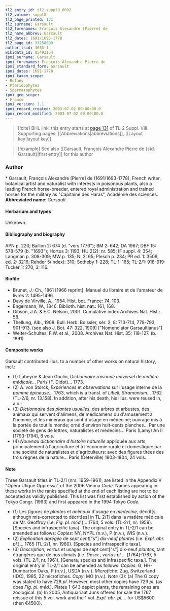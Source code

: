 ```yaml
---
tl2_entry_id: tl2_suppl8_0092
tl2_volume: suppl8
tl2_page_printed: 131
tl2_surname: Garsault
tl2_forenames: François Alexandre [Pierre] de
tl2_name_abbrev: Garsault
tl2_dates: 1691/1693-1778
tl2_page_id: 33258609
author_lsid: 3033-1
wikidata_id: Q5493154
ipni_surname: Garsault
ipni_forenames: François Alexandre Pierre de
ipni_standard_form: Garsault
ipni_dates: 1691-1778
ipni_taxon_scope: 
- Botany
- Pteridophytes
- Spermatophytes
ipni_geo_scope: 
- France
ipni_version: 1.1
ipni_record_created: 2003-07-02 00:00:00.0
ipni_record_modified: 2003-07-02 00:00:00.0
---
```



> [!cite] BHL link: this entry starts at [page 131](https://www.biodiversitylibrary.org/page/33258609) of TL-2 Suppl. VIII.
> Supporting pages: [[Abbreviations|abbreviations]], [[Layout key|layout key]].

> [!example] See also [[Garsault, François Alexandre Pierre de {std. Garsault}|first entry]] for this author

### Author

\* Garsault, François Alexandre \[Pierre\] de (1691/1693-1778), French writer, botanical artist and naturalist with interests in poisonous plants, also a leading French horse-breeder, entered royal administration and trained horses for the military as "Capitaine des Haras", Académie des sciences. 
**Abbreviated name**: *Garsault*

#### Herbarium and types

Unknown.

#### Bibliography and biography

APN p. 220; Baillon 2: 674 (d. "vers 1776"); BM 2: 642; DA 1967; DBF 15: 578-579 (b. "1693"); Hortus 3: 1193; HU 2(2): nr. 585; IF suppl. 4: 354; Langman p. 308-309; MW p. 135; NI 2: 65; Plesch p. 234; PR ed. 1: 3509, ed. 2: 3216; Rehder 5(index): 310; Sotheby 1: 228; TL-1: 165; TL-2/1: 918-919: Tucker 1: 270, 3: 116.

#### Biofile

- Brunet, J.-Ch., 1861 \[1966 reprint\]. Manuel du libraire et de l'amateur de livres 2: 1495-1496.
- Davy de Virville, A., 1954. Hist. bot. France: 74, 103.
- Engelmann, W., 1846. Biblioth. hist. nat.: 161, 168.
- Gibson, J.A. & E.C. Nelson, 2001. Cumulative index Archives Nat. Hist.: 58.
- Thellung, Alb., 1908. Bull. Herb. Boissier, sér. 2, 8: 713-714, 778-793, 901-913. (see also J. Bot. 47: 322. 1909) \["Nomenclator Garsaultianus"\]
- Welter-Schultes, F.W. et al., 2008. Archives Nat. Hist. 35: 118-127. (b. 1891)

#### Composite works

Garsault contributed illus. to a number of other works on natural history, incl.:
- (1) Labeyrie & Jean Goulin, *Dictionnaire raisonné universel* de *matière médicale*... Paris (F. Didot)... 1773.
- (2) A. von Störck, *Expériences* et *observations* sur l'usage interne de la *pomme épineuse*... 1763, which is a transl. of *Libell. Stramonium*... 1762 (TL-2/6, nr. 13.158). In addition, after his death, his illus. were reused in, a.o.:
- (3) *Dictionnaire* des *plantes usuelles*, des arbres et arbustes, des animaux qui servent d'alimens, de médicamens ou d'amusement à l'homme, et les minéraux qui sont d'usage en médecine; ouvrage mis à la portée de tout le monde; orné d'environ huit-cents planches... Par une société de gens de lettres, naturalistes et médecins... Paris (Lamy) An II \[1793-1794\], 8 vols.
- (4) *Nouveau dictionnaire* d'*histoire naturelle* appliquée aux arts, principalement à l'agriculture et à l'économie rurale et domestique: par une société de naturalistes et d'agriculteurs: avec des figures tirées des trois règnes de la nature... Paris (Deterville) 1803-1804, 24 vols.

#### Note

Three Garsault titles in TL-2/1 (nrs. 1959-1961), are listed in the Appendix V "Opera Utique Oppressa" of the 2006 Vienna *Code*. Names appearing in these works in the ranks specified at the end of each listing are not to be accepted as validly published. This list was first established by action of the Tokyo Congr. (1993) and first appeared in the 1994 Tokyo *Code*.
- (1) Les *figures* de *plantes* et *animaux* d'*usage* en *médecine*, décrit\[s, although mis-corrected to décrit\[es\] in TL-2/1\] dans la matière médicale de Mr. Geoffroy (i.e. *Fig. pl. méd.*)... 1764, 5 vols. (TL-2/1, nr. 1959). \[Species and infraspecific taxa\]. The original entry in TL-2/1 can be amended as follows: *Copies*: NY, NYPL (n.v.), P (n.v.), WIS (n.v.).
- (2) *Explication abrégée* de *sept cent*\["s"\] *dix-neuf plantes* (i.e. *Expl. abr. pl.*)... 1765 (TL-2/1, nr. 1960). \[Species and infraspecific taxa\].
- (3) *Description*, *vertus* et usages de sept cent\["s"\] dix-neuf *plantes*, tant étrangères que de nos climats (i.e. *Descr., vertus pl.*... \[1764\]-1767, 5 vols. (TL-2/1, nr. 1961). \[Genera, species and infraspecific taxa.\]. The original entry in TL-2/1 can be amended as follows: *Copies*: G, HH-Dumbarton Oaks, P (n.v.), USDA (n.v.). *Microfiche*: Zug, Switzerland (IDC), 1985, 22 microfiches. *Copy*: MO (n.v.).
*Note* (3): (a) The G copy was stated to have 728 *pl*. However, most other copies have 729 *pl*. (as does *Fig. pl. méd.*). Plates 1-643 depict plants, the remaining ones are zoological.
(b) In 2005, Antiquariaat Junk offered for sale the 1767 reissue of this 5 vol. work and the 1 vol. *Expl. abr. pl.*... for US$5600 (then €4500).

